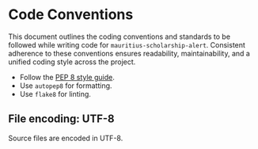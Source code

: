 # Code Conventions

This document outlines the coding conventions and standards to be followed while writing code for `mauritius-scholarship-alert`. Consistent adherence to these conventions ensures readability, maintainability, and a unified coding style across the project.

- Follow the [PEP 8 style guide](https://peps.python.org/pep-0008/#introduction).
- Use `autopep8` for formatting.
- Use `flake8` for linting.

## File encoding: UTF-8
Source files are encoded in UTF-8.
